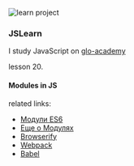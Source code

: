 ![learn project](https://img.shields.io/badge/Learn-learn%20project-orange.svg)

### JSLearn

I study JavaScript on [glo-academy](https://glo-academy.ru/jscript/)

lesson 20.

#### Modules in JS



related links:
 - [Модули ES6](https://frontender.info/es6-modules/)
 - [Еще о Модулях](https://medium.com/web-standards/es-modules-cartoon-dive-71f42c1e851a)
 - [Browserify](http://browserify.org)
 - [Webpack](https://webpack.js.org)
 - [Babel](https://babeljs.io)



